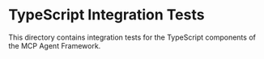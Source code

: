 # TypeScript Integration Tests

This directory contains integration tests for the TypeScript components of the MCP Agent Framework.
